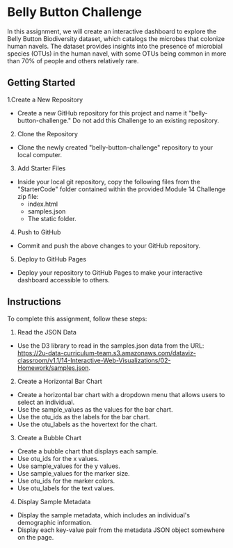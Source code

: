 # Belly Button Challenge
In this assignment, we will create an interactive dashboard to explore the Belly Button Biodiversity dataset, which catalogs the microbes that colonize human navels. The dataset provides insights into the presence of microbial species (OTUs) in the human navel, with some OTUs being common in more than 70% of people and others relatively rare.

## Getting Started
1.Create a New Repository

- Create a new GitHub repository for this project and name it "belly-button-challenge." Do not add this Challenge to an existing repository.

2. Clone the Repository

- Clone the newly created "belly-button-challenge" repository to your local computer.

3. Add Starter Files

- Inside your local git repository, copy the following files from the "StarterCode" folder contained within the provided Module 14 Challenge zip file:
  - index.html
  - samples.json
  - The static folder.

4. Push to GitHub

- Commit and push the above changes to your GitHub repository.

5. Deploy to GitHub Pages

- Deploy your repository to GitHub Pages to make your interactive dashboard accessible to others.

## Instructions
To complete this assignment, follow these steps:

1. Read the JSON Data

- Use the D3 library to read in the samples.json data from the URL: https://2u-data-curriculum-team.s3.amazonaws.com/dataviz-classroom/v1.1/14-Interactive-Web-Visualizations/02-Homework/samples.json.

2. Create a Horizontal Bar Chart

- Create a horizontal bar chart with a dropdown menu that allows users to select an individual.
- Use the sample_values as the values for the bar chart.
- Use the otu_ids as the labels for the bar chart.
- Use the otu_labels as the hovertext for the chart.

3. Create a Bubble Chart

- Create a bubble chart that displays each sample.
- Use otu_ids for the x values.
- Use sample_values for the y values.
- Use sample_values for the marker size.
- Use otu_ids for the marker colors.
- Use otu_labels for the text values.

4. Display Sample Metadata

- Display the sample metadata, which includes an individual's demographic information.
- Display each key-value pair from the metadata JSON object somewhere on the page.
